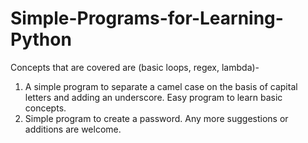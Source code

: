 # Simple-Programs-for-Learning-Python
Concepts that are covered are (basic loops, regex, lambda)-
1) A simple program to separate a camel case on the basis of capital letters and adding an underscore. Easy program to learn basic concepts.
2) Simple program to create a password.
Any more suggestions or additions are welcome.
